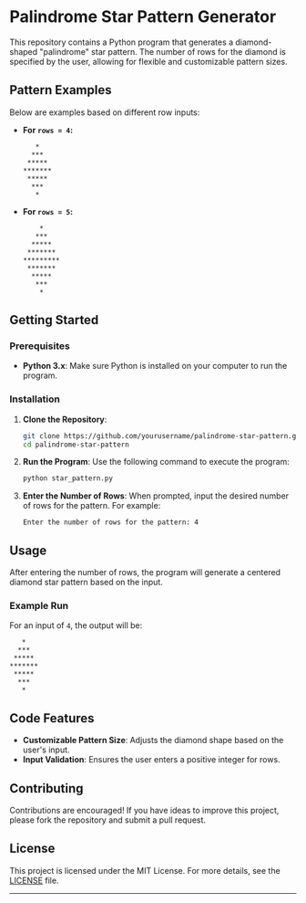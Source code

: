 # Palindrome Star Pattern Generator

This repository contains a Python program that generates a diamond-shaped "palindrome" star pattern. The number of rows for the diamond is specified by the user, allowing for flexible and customizable pattern sizes.

## Pattern Examples

Below are examples based on different row inputs:

- **For `rows = 4`:**
  ```
     *
    ***
   *****
  *******
   *****
    ***
     *
  ```

- **For `rows = 5`:**
  ```
      *
     ***
    *****
   *******
  *********
   *******
    *****
     ***
      *
  ```

## Getting Started

### Prerequisites

- **Python 3.x**: Make sure Python is installed on your computer to run the program.

### Installation

1. **Clone the Repository**:
   ```bash
   git clone https://github.com/yourusername/palindrome-star-pattern.git
   cd palindrome-star-pattern
   ```

2. **Run the Program**:
   Use the following command to execute the program:
   ```bash
   python star_pattern.py
   ```

3. **Enter the Number of Rows**:
   When prompted, input the desired number of rows for the pattern. For example:
   ```
   Enter the number of rows for the pattern: 4
   ```

## Usage

After entering the number of rows, the program will generate a centered diamond star pattern based on the input. 

### Example Run

For an input of `4`, the output will be:
```
   *
  ***
 *****
*******
 *****
  ***
   *
```

## Code Features

- **Customizable Pattern Size**: Adjusts the diamond shape based on the user's input.
- **Input Validation**: Ensures the user enters a positive integer for rows.

## Contributing

Contributions are encouraged! If you have ideas to improve this project, please fork the repository and submit a pull request.

## License

This project is licensed under the MIT License. For more details, see the [LICENSE](LICENSE) file.

---
